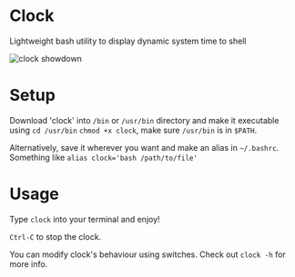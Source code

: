 # Clock
 Lightweight bash utility to display dynamic system time to shell
 
![clock showdown](https://user-images.githubusercontent.com/66677830/179060716-9d0bf362-c6a2-4d3a-a7ed-1de33c6c3882.gif)



# Setup
 Download 'clock' into `/bin` or `/usr/bin` directory and make it executable using `cd /usr/bin` `chmod +x clock`, make sure `/usr/bin` is in `$PATH`. 
 
 Alternatively, save it wherever you want and make an alias in `~/.bashrc`. Something like `alias clock='bash /path/to/file'`
 
# Usage
 Type `clock` into your terminal and enjoy!
 
 `Ctrl-C` to stop the clock.
 
 You can modify clock's behaviour using switches. Check out `clock -h` for more info.
